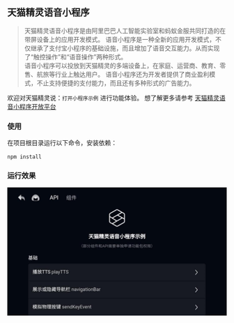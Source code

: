 
## 天猫精灵语音小程序
> 天猫精灵语音小程序是由阿里巴巴人工智能实验室和蚂蚁金服共同打造的在带屏设备上的应用开发模式。
> 语音小程序是一种全新的应用开发模式，不仅继承了支付宝小程序的基础设施，而且增加了语音交互能力。从而实现了“触控操作”和“语音操作”两种形式。     
> 语音小程序可以投放到天猫精灵的多端设备上，在家庭、运营商、教育、零售、航旅等行业上触达用户。
> 语音小程序还为开发者提供了商业盈利模式，不止支持便捷的支付能力，而且还有多种形式的广告能力。

欢迎对天猫精灵说：`打开小程序示例` 进行功能体验。
想了解更多请参考 [天猫精灵语音小程序开放平台](https://www.aligenie.com/doc/365819/fcoa8t)

### 使用
在项目根目录运行以下命令，安装依赖：

````
npm install

````
### 运行效果
![](/image/genie-apidemo-index.png)